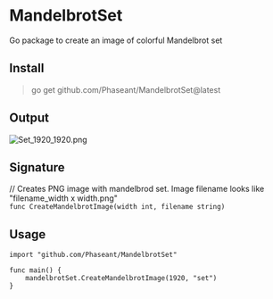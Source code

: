 # MandelbrotSet
Go package to create an image of colorful Mandelbrot set

## Install
> go get github.com/Phaseant/MandelbrotSet@latest

## Output
![Set_1920_1920.png](https://user-images.githubusercontent.com/100575059/216792132-b9f1bf9c-c2ff-4ce6-8737-2ba7a57144f4.png)

## Signature
// Creates PNG image with mandelbrod set. Image filename looks like "filename_width x width.png" <br>
`func CreateMandelbrotImage(width int, filename string)`

## Usage 
```
import "github.com/Phaseant/MandelbrotSet"

func main() {
    mandelbrotSet.CreateMandelbrotImage(1920, "set")
}
```
